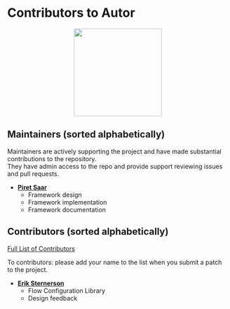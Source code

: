 Contributors to Autor
=====================

<p align="center">
  <img src="https://contributors-img.web.app/image?repo=widerscale/autor" width = 200/>
</p>

Maintainers (sorted alphabetically)
---------------------------------------
Maintainers are actively supporting the project and have made substantial contributions to the repository.<br>
They have admin access to the repo and provide support reviewing issues and pull requests.

* **[Piret Saar](https://github.com/piretsaar)**
   * Framework design
   * Framework implementation
   * Framework documentation



Contributors  (sorted alphabetically)
-------------------------------------
[Full List of Contributors](https://github.com/Microsoft/Recommenders/graphs/contributors)

To contributors: please add your name to the list when you submit a patch to the project.

* **[Erik Sternerson](https://github.com/erkist)**
   * Flow Configuration Library
   * Design feedback